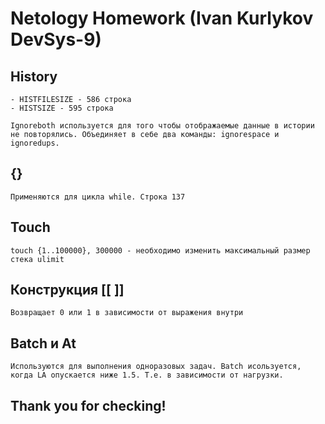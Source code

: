 # Netology Homework (Ivan Kurlykov DevSys-9)

## History

    - HISTFILESIZE - 586 строка
    - HISTSIZE - 595 строка

    Ignoreboth используется для того чтобы отображаемые данные в истории не повторялись. Объединяет в себе два команды: ignorespace и ignoredups.

## {}
    Применяются для цикла while. Строка 137

## Touch 
    touch {1..100000}, 300000 - необходимо изменить максимальный размер стека ulimit

## Конструкция [[  ]] 
    Возвращает 0 или 1 в зависимости от выражения внутри

## Batch и At
    Используются для выполнения одноразовых задач. Batch исользуется, когда LA опускается ниже 1.5. Т.е. в зависимости от нагрузки.


    
## Thank you for checking!
